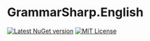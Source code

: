 # GrammarSharp.English

[![Latest NuGet version](https://img.shields.io/nuget/v/GrammarSharp.English)](https://www.nuget.org/packages/GrammarSharp.English/)
[![MIT License](https://img.shields.io/github/license/Chasmical/GrammarSharp)](../LICENSE)


